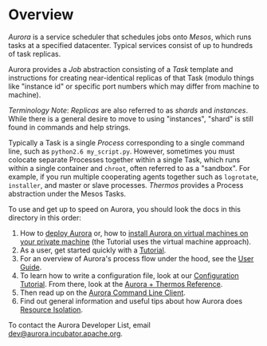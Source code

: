 # Overview

*Aurora* is a service scheduler that schedules jobs onto *Mesos*, which runs tasks at a specified datacenter. Typical services consist of up to hundreds of task replicas.

Aurora provides a *Job* abstraction consisting of a *Task* template and instructions for creating near-identical replicas of that Task (modulo things like "instance id" or specific port numbers which may differ from machine to machine). 

*Terminology Note*: *Replicas* are also referred to as *shards* and *instances*. While there is a general desire to move to using "instances", "shard" is still found in commands and help strings.

Typically a Task is a single *Process* corresponding to a single command line, such as `python2.6 my_script.py`. However, sometimes you must colocate separate Processes together within a single Task, which runs within a single container and `chroot`, often referred to as a "sandbox". For example, if you run multiple cooperating agents together such as `logrotate`, `installer`, and master or slave processes. *Thermos* provides a Process abstraction under the Mesos Tasks.

To use and get up to speed on Aurora, you should look the docs in this directory in this order:

1. How to [deploy Aurora](deploying-aurora-scheduler.md) or, how to [install Aurora on virtual machines on your private machine](vagrant.md) (the Tutorial uses the virtual machine approach).
2. As a user, get started quickly with a [Tutorial](tutorial.md).
3. For an overview of Aurora's process flow under the hood, see the [User Guide](userguide.md).
4. To learn how to write a configuration file, look at our [Configuration Tutorial](configurationtutorial.md). From there, look at the [Aurora + Thermos Reference](configurationreference.md).
5. Then read up on the [Aurora Command Line Client](clientcommands.md). 
6. Find out general information and useful tips about how Aurora does [Resource Isolation](resourceisolation.md).

To contact the Aurora Developer List, email [dev@aurora.incubator.apache.org](mailto:dev@aurora.incubator.apache.org).






